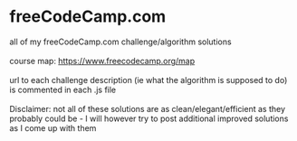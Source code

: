 # freeCodeCamp.com
all of my freeCodeCamp.com challenge/algorithm solutions<br>
<br>
course map: https://www.freecodecamp.org/map<br>
<br>
url to each challenge description (ie what the algorithm is supposed to do) is commented in each .js file<br>
<br>
Disclaimer: not all of these solutions are as clean/elegant/efficient as they probably could be - I will however try to post additional improved solutions as I come up with them
